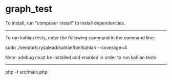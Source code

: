 # graph_test

To install, run "composer install" to install dependencies.

---

To run kahlan tests, enter the following command in the command line:

sudo ./vendor/crysalead/kahlan/bin/kahlan --coverage=4 

Note: xdebug must be installed and enabled in order to run kahlan tests

---

php -f src/main.php
